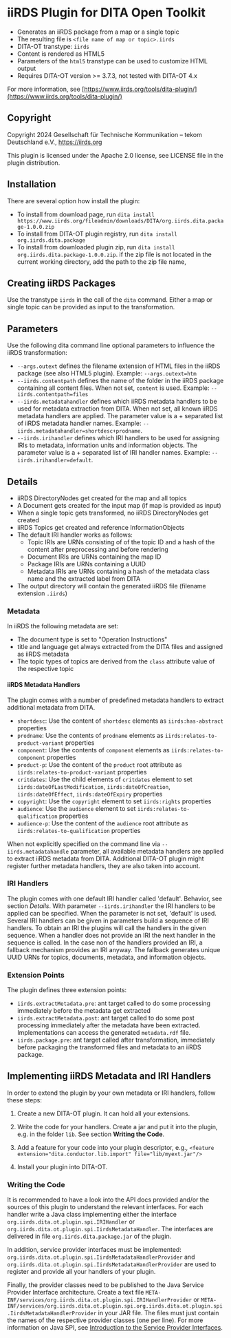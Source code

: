 # iiRDS Plugin for DITA Open Toolkit

* Generates an iiRDS package from a map or a single topic
* The resulting file is ``<file name of map or topic>.iirds``
* DITA-OT transtype: ``iirds``
* Content is rendered as HTML5
* Parameters of the ``html5`` transtype can be used to customize HTML output
* Requires DITA-OT version >= 3.7.3, not tested with DITA-OT 4.x

For more information, see [https://www.iirds.org/tools/dita-plugin/](https://www.iirds.org/tools/dita-plugin/)

## Copyright

Copyright 2024 Gesellschaft für Technische Kommunikation – tekom Deutschland e.V., https://iirds.org

This plugin is licensed under the Apache 2.0 license, see LICENSE file in the plugin distribution.


## Installation

There are several option how install the plugin:
* To install from download page, run ``dita install https://www.iirds.org/fileadmin/downloads/DITA/org.iirds.dita.package-1.0.0.zip`` 
* To install from DITA-OT plugin registry, run ``dita install org.iirds.dita.package``
* To install from downloaded plugin zip, run ``dita install org.iirds.dita.package-1.0.0.zip``. 
  if the zip file is not located in the current working directory, add the path to the zip file name, 


## Creating iiRDS Packages

Use the transtype ``iirds`` in the call of the ``dita`` command. 
Either a map or single topic can be provided as input to the transformation.

## Parameters

Use the following dita command line optional parameters to influence the iiRDS transformation:

* ``--args.outext`` defines the filename extension of HTML files in the iiRDS package (see also HTML5 plugin). Example: ``--args.outext=htm``
* ``--iirds.contentpath`` defines the name of the folder in the iiRDS package containing all content files. When not set, ``content`` is used. Example: ``--iirds.contentpath=files``
*  ``--iirds.metadatahandler`` defines which iiRDS metadata handlers to be used for metadata extraction from DITA. When not set, all known iiRDS metadata handlers are applied. The parameter value is a + separated list of iiRDS metadata handler names. Example: ``--iirds.metadatahandler=shortdesc+prodname``. 
* ``--iirds.irihandler`` defines which IRI handlers to be used for assigning IRIs to metadata, information units and information objects. The parameter value is a + separated list of IRI handler names.
Example: ``--iirds.irihandler=default``.


## Details

* iiRDS DirectoryNodes get created for the map and all topics
* A Document gets created for the input map (if map is provided as input)
* When a single topic gets transformed, no iiRDS DirectoryNodes get created
* iiRDS Topics get created and reference InformationObjects
* The default IRI handler works as follows:
  * Topic IRIs are URNs consisting of of the topic ID and a hash of the content after preprocessing and before  rendering 
  * Document IRIs are URNs containing the map ID
  * Package IRIs are URNs containing a UUID
  * Metadata IRIs are URNs containing a hash of the metadata class name and the extracted label from DITA
* The output directory will contain the generated iiRDS file (filename extension ``.iirds``)


### Metadata

In iiRDS the following metadata are set:

* The document type is set to "Operation Instructions"
* title and language get always extracted from the DITA files and assigned as iiRDS metadata
* The topic types of topics are derived from the ``class`` attribute value of the respective topic


#### iiRDS Metadata Handlers

The plugin comes with a number of predefined metadata handlers to extract additional metadata from DITA.

* ``shortdesc``: Use the content of ``shortdesc`` elements as ``iirds:has-abstract`` properties 
* ``prodname``: Use the contents of ``prodname`` elements as ``iirds:relates-to-product-variant`` properties
* ``component``:  Use the contents of ``component`` elements as ``iirds:relates-to-component`` properties
* ``product-p``: Use the content of the ``product`` root attribute  as ``iirds:relates-to-product-variant`` properties
* ``critdates``: Use the child elements of ``critdates`` element to set ``iirds:dateOfLastModification``, ``iirds:dateOfCreation``, ``iirds:dateOfEffect``, ``iirds:dateOfExpiry`` properties
*  ``copyright``: Use the ``copyright`` element to set ``iirds:rights`` properties
* ``audience``: Use the ``audience`` element to set ``iirds:relates-to-qualification`` properties
* ``audience-p``: Use the content of the ``audience`` root attribute as ``iirds:relates-to-qualification`` properties

When not explicitly specified on the command line via ``--iirds.metadatahandle`` parameter, all available metadata handlers are applied
to extract iiRDS metadata from DITA. Additional DITA-OT plugin might register further metadata handlers, they are also taken into account. 

### IRI Handlers

The plugin comes with one default IRI handler called 'default'.  Behavior, see section *Details*.
With parameter ``--iirds.irihandler`` the IRI handlers to be applied can be specified. When the parameter is not set, 'default' is used.
Several IRI handlers can be given in parameters build a sequence of IRI handlers. To obtain an IRI the plugins will call the handlers in the
given sequence. When a handler does not provide an IRI the next handler in the sequence is called.
In the case non of the handlers provided an IRI, a fallback mechanism provides an IRI anyway. The fallback generates unique UUID URNs for topics, 
documents, metadata, and information objects.


### Extension Points
The plugin defines three extension points:

* ``iirds.extractMetadata.pre``: ant target called to do some processing immediately before the metadata get extracted
* ``iirds.extractMetadata.post``: ant target called to do some post processing immediately after the metadata have been extracted.
  Implementations can access the generated ``metadata.rdf`` file.
* ``iirds.package.pre``: ant target called after transformation, immediately before packaging the transformed files and metadata to an
  iiRDS package.
 

## Implementing iiRDS Metadata and IRI Handlers

In order to extend the plugin by your own metadata or IRI handlers, follow these steps:

1. Create a new DITA-OT plugin. 
   It can hold all your extensions. 

2. Write the code for your handlers. Create a jar and put it into the plugin, e.g. in the
   folder ``lib``. See section **Writing the Code**.
   
4. Add a feature for your code into your plugin descriptor, e.g.,
   ``<feature extension="dita.conductor.lib.import" file="lib/myext.jar"/>``
   
5. Install your plugin into DITA-OT.   
   
   
### Writing the Code
It is recommended to have a look into the API docs provided and/or the sources of this plugin to understand the relevant interfaces.
For each handler write a Java class implementing either the interface ``org.iirds.dita.ot.plugin.spi.IRIHandler`` 
or ``org.iirds.dita.ot.plugin.spi.IirdsMetadataHandler``. The interfaces are delivered in file ``org.iirds.dita.package.jar`` 
of the plugin. 

In addition, service provider interfaces must be implemented:
``org.iirds.dita.ot.plugin.spi.IirdsMetadataHandlerProvider`` and 
``org.iirds.dita.ot.plugin.spi.IirdsMetadataHandlerProvider`` are used to register and provide all your handlers of your plugin.

Finally, the provider classes need to be published to the Java Service Provider Interface architecture. 
Create a text file ``META-INF/services/org.iirds.dita.ot.plugin.spi.IRIHandlerProvider`` or
 ``META-INF/services/org.iirds.dita.ot.plugin.spi.org.iirds.dita.ot.plugin.spi.IirdsMetadataHandlerProvider`` in your JAR file.
The files must just contain the names of the respective provider classes (one per line). For more information on Java SPI, 
see [Introduction to the Service Provider Interfaces](https://docs.oracle.com/javase/tutorial/sound/SPI-intro.html).



